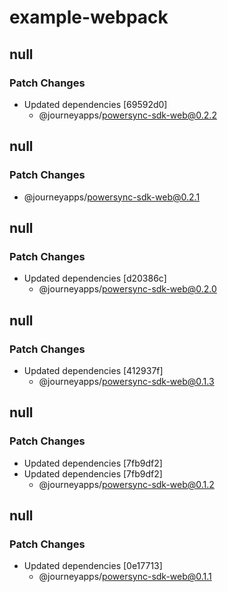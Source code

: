 # example-webpack

## null

### Patch Changes

- Updated dependencies [69592d0]
  - @journeyapps/powersync-sdk-web@0.2.2

## null

### Patch Changes

- @journeyapps/powersync-sdk-web@0.2.1

## null

### Patch Changes

- Updated dependencies [d20386c]
  - @journeyapps/powersync-sdk-web@0.2.0

## null

### Patch Changes

- Updated dependencies [412937f]
  - @journeyapps/powersync-sdk-web@0.1.3

## null

### Patch Changes

- Updated dependencies [7fb9df2]
- Updated dependencies [7fb9df2]
  - @journeyapps/powersync-sdk-web@0.1.2

## null

### Patch Changes

- Updated dependencies [0e17713]
  - @journeyapps/powersync-sdk-web@0.1.1
